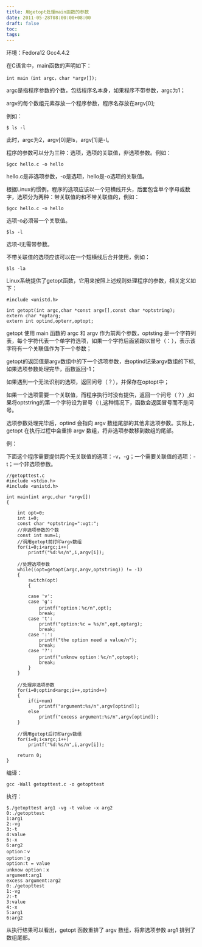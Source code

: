 ```yaml
---
title: 用getopt处理main函数的参数
date: 2011-05-28T08:00:00+08:00
draft: false
toc:
tags:
---
```



环境：Fedora12  Gcc4.4.2
 
在C语言中，main函数的声明如下：

	int main（int argc，char *argv[]);

argc是指程序参数的个数，包括程序名本身，如果程序不带参数，argc为1；

argv的每个数组元素存放一个程序参数，程序名存放在argv[0];

例如：

	$ ls -l

此时，argc为2，argv[0]是ls，argv[1]是-l。
 
 
程序的参数可以分为三种：选项，选项的关联值，非选项参数。例如：

	$gcc hello.c -o hello  

hello.c是非选项参数，-o是选项，hello是-o选项的关联值。

根据Linux的惯例，程序的选项应该以一个短横线开头，后面包含单个字母或数字，选项分为两种：带关联值的和不带关联值的，例如：
 
	$gcc hello.c -o hello

选项-o必须带一个关联值。

	$ls -l

选项-l无需带参数。

不带关联值的选项应该可以在一个短横线后合并使用，例如：

	$ls -la
 
Linux系统提供了getopt函数，它用来按照上述规则处理程序的参数，相关定义如下：

	#include <unistd.h>
	 
	int getopt(int argc,char *const argv[],const char *optstring);
	extern char *optarg;
	extern int optind,opterr,optopt;
 
getopt 使用 main 函数的 argc 和 argv 作为前两个参数，optsting 是一个字符列表，每个字符代表一个单字符选项，如果一个字符后面紧跟以冒号（：），表示该字符有一个关联值作为下一个参数；
 
getopt的返回值是argv数组中的下一个选项参数，由optind记录argv数组的下标,如果选项参数处理完毕，函数返回-1；

如果遇到一个无法识别的选项，返回问号（？），并保存在optopt中；

如果一个选项需要一个关联值，而程序执行时没有提供，返回一个问号（？）,如果将optstring的第一个字符设为冒号（:),这种情况下，函数会返回冒号而不是问号。
 
选项参数处理完毕后，optind 会指向 argv 数组尾部的其他非选项参数。实际上，getopt 在执行过程中会重排 argv 数组，将非选项参数移到数组的尾部。
 
例：

下面这个程序需要提供两个无关联值的选项：-v，-g；一个需要关联值的选项：-t；一个非选项参数。

	//getopttest.c
	#include <stdio.h>
	#include <unistd.h>
	
	int main(int argc,char *argv[])
	{
	
		int opt=0;
		int i=0;
	    const char *optstring=":vgt:";
	    //非选项参数的个数
	    const int num=1;
	    //调用getopt前打印argv数组
	    for(i=0;i<argc;i++)
	    	printf("%d:%s/n",i,argv[i]);
	
	    //处理选项参数
	    while((opt=getopt(argc,argv,optstring)) != -1)
	    {
			switch(opt)
			{
	
			case 'v':
			case 'g':
				printf("option：%c/n",opt);
				break;
			case 't':
				printf("option:%c = %s/n",opt,optarg);
				break;
			case ':':
				printf("the option need a value/n");
				break;
			case '?':
				printf("unknow option：%c/n",optopt);
				break;
	    	}
	    }
	
	    //处理非选项参数
	    for(i=0;optind<argc;i++,optind++)
	    {
	    	if(i<num)
	    		printf("argument:%s/n",argv[optind]);
	    	else
	    		printf("excess argument:%s/n",argv[optind]);
	    }
	
	    //调用getopt后打印argv数组
	    for(i=0;i<argc;i++)
	    	printf("%d:%s/n",i,argv[i]);
	
	    return 0;
	}

编译：

	gcc -Wall getopttest.c -o getopttest

执行：

	$./getopttest arg1 -vg -t value -x arg2
	0:./getopttest
	1:arg1
	2:-vg
	3:-t
	4:value
	5:-x
	6:arg2
	option：v
	option：g
	option:t = value
	unknow option：x
	argument:arg1
	excess argument:arg2
	0:./getopttest
	1:-vg
	2:-t
	3:value
	4:-x
	5:arg1
	6:arg2
 
从执行结果可以看出，getopt 函数重排了 argv 数组，将非选项参数 arg1 排到了数组尾部。
